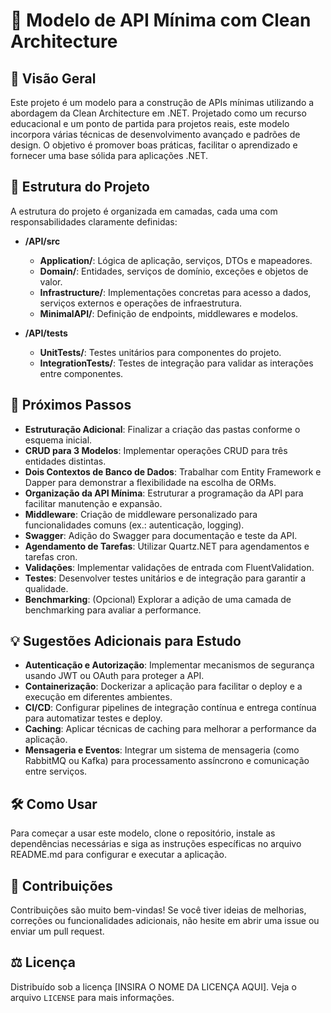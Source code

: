 
# 🚀 Modelo de API Mínima com Clean Architecture

## 📖 Visão Geral

Este projeto é um modelo para a construção de APIs mínimas utilizando a abordagem da Clean Architecture em .NET. Projetado como um recurso educacional e um ponto de partida para projetos reais, este modelo incorpora várias técnicas de desenvolvimento avançado e padrões de design. O objetivo é promover boas práticas, facilitar o aprendizado e fornecer uma base sólida para aplicações .NET.

## 📁 Estrutura do Projeto

A estrutura do projeto é organizada em camadas, cada uma com responsabilidades claramente definidas:

-   **/API/src**
    
    -   **Application/**: Lógica de aplicação, serviços, DTOs e mapeadores.
    -   **Domain/**: Entidades, serviços de domínio, exceções e objetos de valor.
    -   **Infrastructure/**: Implementações concretas para acesso a dados, serviços externos e operações de infraestrutura.
    -   **MinimalAPI/**: Definição de endpoints, middlewares e modelos.
-   **/API/tests**
    
    -   **UnitTests/**: Testes unitários para componentes do projeto.
    -   **IntegrationTests/**: Testes de integração para validar as interações entre componentes.

## 🚧 Próximos Passos

-   **Estruturação Adicional**: Finalizar a criação das pastas conforme o esquema inicial.
-   **CRUD para 3 Modelos**: Implementar operações CRUD para três entidades distintas.
-   **Dois Contextos de Banco de Dados**: Trabalhar com Entity Framework e Dapper para demonstrar a flexibilidade na escolha de ORMs.
-   **Organização da API Mínima**: Estruturar a programação da API para facilitar manutenção e expansão.
-   **Middleware**: Criação de middleware personalizado para funcionalidades comuns (ex.: autenticação, logging).
-   **Swagger**: Adição do Swagger para documentação e teste da API.
-   **Agendamento de Tarefas**: Utilizar Quartz.NET para agendamentos e tarefas cron.
-   **Validações**: Implementar validações de entrada com FluentValidation.
-   **Testes**: Desenvolver testes unitários e de integração para garantir a qualidade.
-   **Benchmarking**: (Opcional) Explorar a adição de uma camada de benchmarking para avaliar a performance.

## 💡 Sugestões Adicionais para Estudo

-   **Autenticação e Autorização**: Implementar mecanismos de segurança usando JWT ou OAuth para proteger a API.
-   **Containerização**: Dockerizar a aplicação para facilitar o deploy e a execução em diferentes ambientes.
-   **CI/CD**: Configurar pipelines de integração contínua e entrega contínua para automatizar testes e deploy.
-   **Caching**: Aplicar técnicas de caching para melhorar a performance da aplicação.
-   **Mensageria e Eventos**: Integrar um sistema de mensageria (como RabbitMQ ou Kafka) para processamento assíncrono e comunicação entre serviços.

## 🛠️ Como Usar

Para começar a usar este modelo, clone o repositório, instale as dependências necessárias e siga as instruções específicas no arquivo README.md para configurar e executar a aplicação.

## 🤝 Contribuições

Contribuições são muito bem-vindas! Se você tiver ideias de melhorias, correções ou funcionalidades adicionais, não hesite em abrir uma issue ou enviar um pull request.

## ⚖️ Licença

Distribuído sob a licença [INSIRA O NOME DA LICENÇA AQUI]. Veja o arquivo `LICENSE` para mais informações.